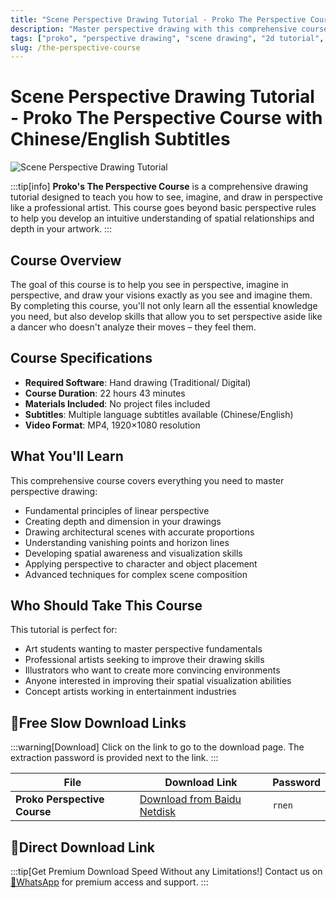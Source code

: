 ```yaml
---
title: "Scene Perspective Drawing Tutorial - Proko The Perspective Course with Chinese/English Subtitles"
description: "Master perspective drawing with this comprehensive course from Proko. Learn to see, imagine, and draw in perspective like a professional artist. Includes Chinese/English multilingual subtitles."
tags: ["proko", "perspective drawing", "scene drawing", "2d tutorial", "drawing course", "perspective tutorial", "art education", "visual arts", "hand drawing", "composition"]
slug: /the-perspective-course
---
```


<!--Above is frontmatter Part-generate depend on content meet Google Seo, you need to balance automation efficiency with Google’s core ranking factors—especially E-E-A-T (Experience, Expertise, Authoritativeness, Trustworthiness), -->

<!--First Part-This is Title -->
# Scene Perspective Drawing Tutorial - Proko The Perspective Course with Chinese/English Subtitles

<!--Second Part-This is First Banner -->
![Scene Perspective Drawing Tutorial](https://www.gfxcamp.com/wp-content/uploads/2025/09/Proko-The-Perspective-Course.jpg)

:::tip[info]
**Proko's The Perspective Course** is a comprehensive drawing tutorial designed to teach you how to see, imagine, and draw in perspective like a professional artist. This course goes beyond basic perspective rules to help you develop an intuitive understanding of spatial relationships and depth in your artwork.
:::

## Course Overview

The goal of this course is to help you see in perspective, imagine in perspective, and draw your visions exactly as you see and imagine them. By completing this course, you'll not only learn all the essential knowledge you need, but also develop skills that allow you to set perspective aside like a dancer who doesn't analyze their moves – they feel them.

## Course Specifications

- **Required Software**: Hand drawing (Traditional/ Digital)
- **Course Duration**: 22 hours 43 minutes
- **Materials Included**: No project files included
- **Subtitles**: Multiple language subtitles available (Chinese/English)
- **Video Format**: MP4, 1920×1080 resolution

## What You'll Learn

This comprehensive course covers everything you need to master perspective drawing:

- Fundamental principles of linear perspective
- Creating depth and dimension in your drawings
- Drawing architectural scenes with accurate proportions
- Understanding vanishing points and horizon lines
- Developing spatial awareness and visualization skills
- Applying perspective to character and object placement
- Advanced techniques for complex scene composition

## Who Should Take This Course

This tutorial is perfect for:
- Art students wanting to master perspective fundamentals
- Professional artists seeking to improve their drawing skills
- Illustrators who want to create more convincing environments
- Anyone interested in improving their spatial visualization abilities
- Concept artists working in entertainment industries

## 🐌Free Slow Download Links
:::warning[Download]
Click on the link to go to the download page. The extraction password is provided next to the link.
:::

| File                       | Download Link                                                              | Password |
| -------------------------- | -------------------------------------------------------------------------- | -------- |
| **Proko Perspective Course** | [Download from Baidu Netdisk](https://pan.baidu.com/s/15XKH1yZr8taznWaniIXgcQ?pwd=rnen) | `rnen`   |

## 🚀Direct Download Link
:::tip[Get Premium Download Speed Without any Limitations!]
Contact us on [💬WhatsApp](https://wa.me/+8613237610083) for premium  access and support.
:::